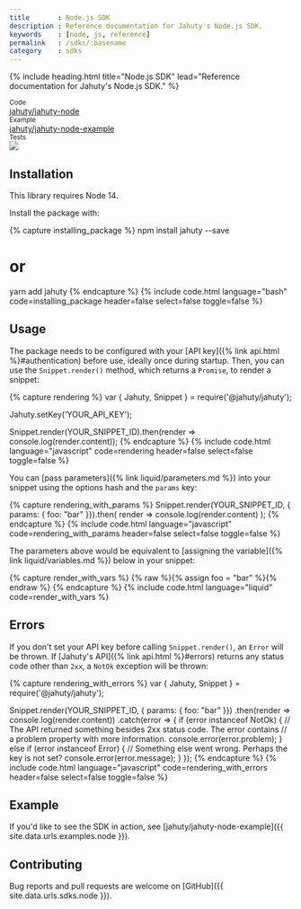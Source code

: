 ```yaml
---
title       : Node.js SDK
description : Reference documentation for Jahuty's Node.js SDK.
keywords    : [node, js, reference]
permalink   : /sdks/:basename
category    : sdks
---
```


{% include heading.html title="Node.js SDK" lead="Reference documentation for Jahuty's Node.js SDK." %}

<div class="card-group my-4">
  <div class="card">
    <div class="card-header py-2 px-3 text-muted">
      <small>Code</small>
    </div>
    <div class="card-body py-2 px-3">
      <a class="stretched-link" href="{{ site.data.urls.sdks.node }}">jahuty/jahuty-node</a>
    </div>
  </div>
  <div class="card">
    <div class="card-header py-2 px-3 text-muted">
      <small>Example</small>
    </div>
    <div class="card-body py-2 px-3">
      <a class="stretched-link" href="{{ site.data.urls.examples.node }}">jahuty/jahuty-node-example</a>
    </div>
  </div>
  <div class="card">
    <div class="card-header py-2 px-3 text-muted">
      <small>Tests</small>
    </div>
    <div class="card-body p-2 px-3">
      <a class="stretched-link" href="https://circleci.com/gh/jahuty/jahuty-node"><img src="https://circleci.com/gh/jahuty/jahuty-node.svg?style=svg" /></a>
    </div>
  </div>
</div>

## Installation

This library requires Node 14.

Install the package with:

{% capture installing_package %}
npm install jahuty --save
# or
yarn add jahuty
{% endcapture %}
{% include code.html language="bash" code=installing_package header=false select=false toggle=false %}

## Usage

The package needs to be configured with your [API key]({% link api.html %}#authentication) before use, ideally once during startup. Then, you can use the `Snippet.render()` method, which returns a `Promise`, to render a snippet:

{% capture rendering %}
var { Jahuty, Snippet }  = require('@jahuty/jahuty');

Jahuty.setKey('YOUR_API_KEY');

Snippet.render(YOUR_SNIPPET_ID).then(render => console.log(render.content));
{% endcapture %}
{% include code.html language="javascript" code=rendering header=false select=false toggle=false %}

You can [pass parameters]({% link liquid/parameters.md %}) into your snippet using the options hash and the `params` key:

{% capture rendering_with_params %}
Snippet.render(YOUR_SNIPPET_ID, { params: { foo: "bar" }}).then(
  render => console.log(render.content)
);
{% endcapture %}
{% include code.html language="javascript" code=rendering_with_params header=false select=false toggle=false %}

The parameters above would be equivalent to [assigning the variable]({% link liquid/variables.md %}) below in your snippet:

{% capture render_with_vars %}
{% raw %}{% assign foo = "bar" %}{% endraw %}
{% endcapture %}
{% include code.html language="liquid" code=render_with_vars %}

## Errors

If you don't set your API key before calling `Snippet.render()`, an `Error` will be thrown. If [Jahuty's API]({% link api.html %}#errors) returns any status code other than `2xx`, a `NotOk` exception will be thrown:

{% capture rendering_with_errors %}
var { Jahuty, Snippet }  = require('@jahuty/jahuty');

Snippet.render(YOUR_SNIPPET_ID, { params: { foo: "bar" }})
  .then(render => console.log(render.content))
  .catch(error => {
    if (error instanceof NotOk) {
      // The API returned something besides 2xx status code. The error contains
      // a problem property with more information.
      console.error(error.problem);
    } else if (error instanceof Error) {
      // Something else went wrong. Perhaps the key is not set?
      console.error(error.message);
    }
  });
{% endcapture %}
{% include code.html language="javascript" code=rendering_with_errors header=false select=false toggle=false %}

## Example

If you'd like to see the SDK in action, see [jahuty/jahuty-node-example]({{ site.data.urls.examples.node }}).

## Contributing

Bug reports and pull requests are welcome on [GitHub]({{ site.data.urls.sdks.node }}).
